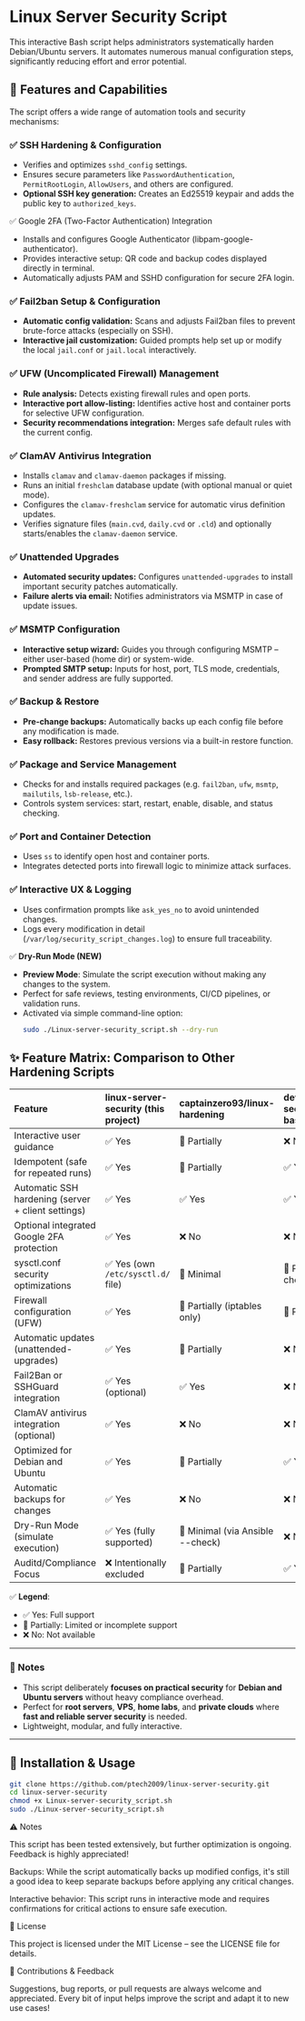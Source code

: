 # Linux Server Security Script

This interactive Bash script helps administrators systematically harden Debian/Ubuntu servers. It automates numerous manual configuration steps, significantly reducing effort and error potential.

## 🔐 Features and Capabilities

The script offers a wide range of automation tools and security mechanisms:

### ✅ SSH Hardening & Configuration
- Verifies and optimizes `sshd_config` settings.
- Ensures secure parameters like `PasswordAuthentication`, `PermitRootLogin`, `AllowUsers`, and others are configured.
- **Optional SSH key generation:** Creates an Ed25519 keypair and adds the public key to `authorized_keys`.

✅ Google 2FA (Two-Factor Authentication) Integration
- Installs and configures Google Authenticator (libpam-google-authenticator).
- Provides interactive setup: QR code and backup codes displayed directly in terminal.
- Automatically adjusts PAM and SSHD configuration for secure 2FA login.

### ✅ Fail2ban Setup & Configuration
- **Automatic config validation:** Scans and adjusts Fail2ban files to prevent brute-force attacks (especially on SSH).
- **Interactive jail customization:** Guided prompts help set up or modify the local `jail.conf` or `jail.local` interactively.

### ✅ UFW (Uncomplicated Firewall) Management
- **Rule analysis:** Detects existing firewall rules and open ports.
- **Interactive port allow-listing:** Identifies active host and container ports for selective UFW configuration.
- **Security recommendations integration:** Merges safe default rules with the current config.

### ✅ ClamAV Antivirus Integration
- Installs `clamav` and `clamav-daemon` packages if missing.
- Runs an initial `freshclam` database update (with optional manual or quiet mode).
- Configures the `clamav-freshclam` service for automatic virus definition updates.
- Verifies signature files (`main.cvd`, `daily.cvd` or `.cld`) and optionally starts/enables the `clamav-daemon` service.

### ✅ Unattended Upgrades
- **Automated security updates:** Configures `unattended-upgrades` to install important security patches automatically.
- **Failure alerts via email:** Notifies administrators via MSMTP in case of update issues.

### ✅ MSMTP Configuration
- **Interactive setup wizard:** Guides you through configuring MSMTP – either user-based (home dir) or system-wide.
- **Prompted SMTP setup:** Inputs for host, port, TLS mode, credentials, and sender address are fully supported.

### ✅ Backup & Restore
- **Pre-change backups:** Automatically backs up each config file before any modification is made.
- **Easy rollback:** Restores previous versions via a built-in restore function.

### ✅ Package and Service Management
- Checks for and installs required packages (e.g. `fail2ban`, `ufw`, `msmtp`, `mailutils`, `lsb-release`, etc.).
- Controls system services: start, restart, enable, disable, and status checking.

### ✅ Port and Container Detection
- Uses `ss` to identify open host and container ports.
- Integrates detected ports into firewall logic to minimize attack surfaces.

### ✅ Interactive UX & Logging
- Uses confirmation prompts like `ask_yes_no` to avoid unintended changes.
- Logs every modification in detail (`/var/log/security_script_changes.log`) to ensure full traceability.

✅ **Dry-Run Mode (NEW)**
- **Preview Mode**: Simulate the script execution without making any changes to the system.
- Perfect for safe reviews, testing environments, CI/CD pipelines, or validation runs.
- Activated via simple command-line option:  
  ```bash
  sudo ./Linux-server-security_script.sh --dry-run
  ```
## ✨ Feature Matrix: Comparison to Other Hardening Scripts

| Feature | linux-server-security (this project) | captainzero93/linux-hardening | dev-sec/linux-baseline | openstack-ansible-security |
|:--------|:-------------------------------------|:-----------------------------|:-----------------------|:---------------------------|
| Interactive user guidance | ✅ Yes | 🔶 Partially | ❌ No | ❌ No |
| Idempotent (safe for repeated runs) | ✅ Yes | 🔶 Partially | ✅ Yes | ✅ Yes |
| Automatic SSH hardening (server + client settings) | ✅ Yes | ✅ Yes | ✅ Yes | ✅ Yes |
| Optional integrated Google 2FA protection | ✅ Yes | ❌ No | ❌ No | ❌ No |
| sysctl.conf security optimizations | ✅ Yes (own `/etc/sysctl.d/` file) | 🔶 Minimal | 🔶 Partially checks | ✅ Full (via Ansible) |
| Firewall configuration (UFW) | ✅ Yes | 🔶 Partially (iptables only) | 🔶 Partially | ✅ Yes |
| Automatic updates (unattended-upgrades) | ✅ Yes | 🔶 Partially | ❌ No | ✅ Yes |
| Fail2Ban or SSHGuard integration | ✅ Yes (optional) | ✅ Yes | ❌ No | ✅ Yes |
| ClamAV antivirus integration (optional) | ✅ Yes | ❌ No | ❌ No | ❌ No |
| Optimized for Debian and Ubuntu | ✅ Yes | 🔶 Partially | ✅ Yes | ✅ Yes |
| Automatic backups for changes | ✅ Yes | ❌ No | ❌ No | 🔶 Partially |
| Dry-Run Mode (simulate execution) | ✅ Yes (fully supported) | 🔶 Minimal (via Ansible --check) | ❌ No | 🔶 Partial (Ansible --check) |
| Auditd/Compliance Focus | ❌ Intentionally excluded | 🔶 Partially | ✅ Yes | ✅ Yes |

✅ **Legend**:
- ✅ Yes: Full support
- 🔶 Partially: Limited or incomplete support
- ❌ No: Not available

---

### 📢 Notes
- This script deliberately **focuses on practical security** for **Debian and Ubuntu servers** without heavy compliance overhead.
- Perfect for **root servers**, **VPS**, **home labs**, and **private clouds** where **fast and reliable server security** is needed.
- Lightweight, modular, and fully interactive.

---



## 🚀 Installation & Usage

```bash
git clone https://github.com/ptech2009/linux-server-security.git
cd linux-server-security
chmod +x Linux-server-security_script.sh
sudo ./Linux-server-security_script.sh
``` 
⚠️ Notes

  This script has been tested extensively, but further optimization is ongoing. Feedback is highly appreciated!

  Backups:
    While the script automatically backs up modified configs, it's still a good idea to keep separate backups before applying any critical changes.

  Interactive behavior:
    This script runs in interactive mode and requires confirmations for critical actions to ensure safe execution.

📄 License

This project is licensed under the MIT License – see the LICENSE file for details.

🤝 Contributions & Feedback

Suggestions, bug reports, or pull requests are always welcome and appreciated. Every bit of input helps improve the script and adapt it to new use cases!
